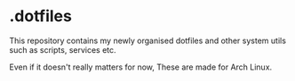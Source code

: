 .dotfiles
===

This repository contains my newly organised dotfiles and other system utils such as scripts, services etc.

Even if it doesn't really matters for now, These are made for Arch Linux.
